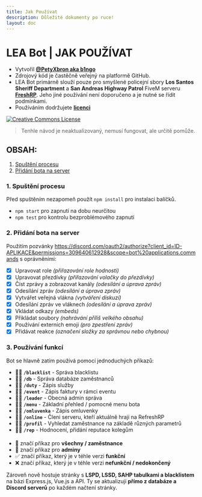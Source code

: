 ```yaml
---
title: Jak Používat
description: Důležité dokumenty po ruce!
layout: doc
---
```


# LEA Bot | JAK POUŽÍVAT
- Vytvořil **[@PetyXbron aka b1ngo](https://github.com/PetyXbron/)**
- Zdrojový kód je častěčně veřejný na platformě GitHub.
- LEA Bot primárně slouží pouze pro smyšlené policejní sbory **Los Santos Sheriff Department** a **San Andreas Highway Patrol** FiveM serveru **[FreshRP](https://servers.fivem.net/servers/detail/994ldb)**. Jeho jiné používání není doporučeno a je nutné se řídit podmínkami.
- Používáním dodržujete **[licenci](./license.md)**

[![Creative Commons License](https://i.creativecommons.org/l/by-nc-nd/4.0/88x31.png)](http://creativecommons.org/licenses/by-nc-nd/4.0/)

> Tenhle návod je neaktualizovaný, nemusí fungovat, ale určitě pomůže.

## OBSAH:
1. [Spuštění procesu](#1-spuštění-procesu)
2. [Přidání bota na server](#2-přidání-bota-na-server)


### 1. Spuštění procesu
Před spuštěním nezapomeň použít `npm install` pro instalaci balíčků.
- `npm start` pro zapnutí na dobu neurčitou
- `npm test` pro kontrolu bezproblémového zapnutí

### 2. Přidání bota na server
Použitím pozvánky https://discord.com/oauth2/authorize?client_id=ID-APLIKACE&permissions=309640612928&scope=bot%20applications.commands s oprávněními:
- [x] Upravovat role *(přiřazování role hodnosti)*
- [x] Upravovat přezdívky *(přiřazování volačky do přezdívky)*
- [x] Číst zprávy a zobrazovat kanály *(odesílání a úprava zpráv)*
- [x] Odesílání zpráv *(odesílání a úprava zpráv)*
- [x] Vytvářet veřejná vlákna *(vytváření diskuzí)*
- [x] Odesílání zpráv ve vláknech *(odesílání a úprava zpráv)*
- [x] Vkládat odkazy *(embeds)*
- [x] Přikládat soubory *(nahrávání příliš velkého obsahu)*
- [x] Používání externích emoji *(pro zpestření zpráv)*
- [x] Přidávat reakce *(označení složky za správnou nebo chybnou)*

### 3. Používání funkcí
Bot se hlavně zatím používá pomocí jednoduchých příkazů:
- 👮✅ **`/blacklist`** - Správa blacklistu
- 👮✅ **`/db`** - Správa databáze zaměstnanců
- 🫡✅ **`/duty`** - Zápis služby
- 🫡✅ **`/event`** - Zápis faktury v rámci eventu
- 👮✅ **`/leader`** - Obecná admin správa
- 🫡✅ **`/menu`** - Základní přehled / pomocné menu bota
- 🫡✅ **`/omluvenka`** - Zápis omluvenky
- 🫡✅ **`/online`** - Členi serveru, kteří aktuálně hrají na RefreshRP
- 🫡✅ **`/profil`** - Vyhledat zaměstnance na základě různých parametrů
- 🫡❌ **`/rep`** - Hodnocení, přidání reputace kolegům
####
- 🫡 značí příkaz pro **všechny / zaměstnance**
- 👮 značí příkaz pro **adminy**
- ✅ značí příkaz, který je v téhle verzi **funkční**
- ❌ značí příkaz, který je v téhle verzi **nefunkční / nedokončený**

Zároveň nově hostuje stránky s **LSPD, LSSD, SAHP tabulkami a blacklistem** na bázi Express.js, Vue.js a API.
Ty se aktualizují **přímo z databáze a Discord serverů** po každém načtení stránky.